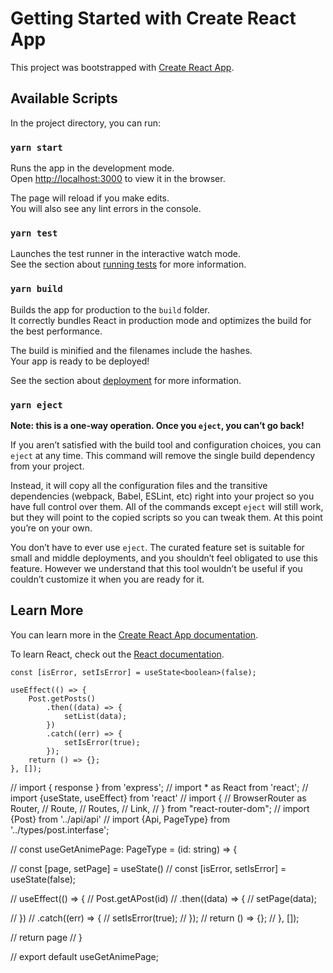 # Getting Started with Create React App

This project was bootstrapped with [Create React App](https://github.com/facebook/create-react-app).

## Available Scripts

In the project directory, you can run:

### `yarn start`

Runs the app in the development mode.\
Open [http://localhost:3000](http://localhost:3000) to view it in the browser.

The page will reload if you make edits.\
You will also see any lint errors in the console.

### `yarn test`

Launches the test runner in the interactive watch mode.\
See the section about [running tests](https://facebook.github.io/create-react-app/docs/running-tests) for more information.

### `yarn build`

Builds the app for production to the `build` folder.\
It correctly bundles React in production mode and optimizes the build for the best performance.

The build is minified and the filenames include the hashes.\
Your app is ready to be deployed!

See the section about [deployment](https://facebook.github.io/create-react-app/docs/deployment) for more information.

### `yarn eject`

**Note: this is a one-way operation. Once you `eject`, you can’t go back!**

If you aren’t satisfied with the build tool and configuration choices, you can `eject` at any time. This command will remove the single build dependency from your project.

Instead, it will copy all the configuration files and the transitive dependencies (webpack, Babel, ESLint, etc) right into your project so you have full control over them. All of the commands except `eject` will still work, but they will point to the copied scripts so you can tweak them. At this point you’re on your own.

You don’t have to ever use `eject`. The curated feature set is suitable for small and middle deployments, and you shouldn’t feel obligated to use this feature. However we understand that this tool wouldn’t be useful if you couldn’t customize it when you are ready for it.

## Learn More

You can learn more in the [Create React App documentation](https://facebook.github.io/create-react-app/docs/getting-started).

To learn React, check out the [React documentation](https://reactjs.org/).


    const [isError, setIsError] = useState<boolean>(false);

    useEffect(() => {
		Post.getPosts()
			.then((data) => {
				setList(data);
			})
			.catch((err) => {
				setIsError(true);
			});
		return () => {};
	}, []);


// import { response } from 'express';
// import * as React from 'react';
// import {useState, useEffect} from 'react'
// import {
//     BrowserRouter as Router,
//     Route,
//     Routes,
//     Link,
// } from "react-router-dom";
// import {Post} from '../api/api'
// import {Api, PageType} from '../types/post.interfase';


 
// const useGetAnimePage: PageType = (id: string) => {

//     const [page, setPage] = useState<PageType>()
//     const [isError, setIsError] = useState<boolean>(false);
  
//     useEffect(() => {
//           Post.getAPost(id)
//               .then((data) => {
//                   setPage(data);
  
//               })
//               .catch((err) => {
//                   setIsError(true);
//               });
//           return () => {};
//       }, []);
    
//       return page
// }
 
// export default useGetAnimePage;